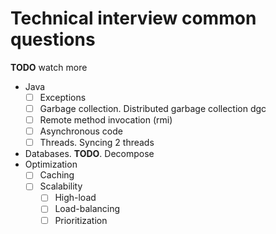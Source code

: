 # Technical interview common questions

**TODO** watch more

- Java
  - [ ] Exceptions
  - [ ] Garbage collection. Distributed garbage collection dgc
  - [ ] Remote method invocation (rmi)
  - [ ] Asynchronous code
  - [ ] Threads. Syncing 2 threads
- Databases. **TODO**. Decompose
- Optimization
  - [ ] Caching
  - [ ] Scalability
    - [ ] High-load
    - [ ] Load-balancing
    - [ ] Prioritization
